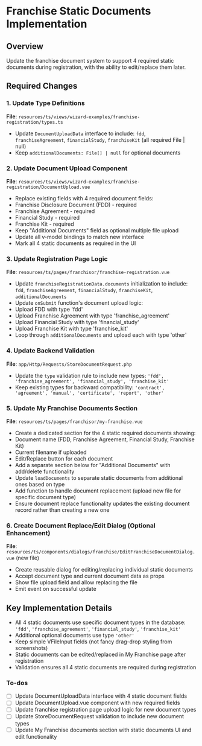 <!-- b4f0f963-002d-4fca-aa6f-c27cd5662cf2 a79f2e69-1ff0-499a-b95b-0d6e56d48443 -->
# Franchise Static Documents Implementation

## Overview

Update the franchise document system to support 4 required static documents during registration, with the ability to edit/replace them later.

## Required Changes

### 1. Update Type Definitions

**File**: `resources/ts/views/wizard-examples/franchise-registration/types.ts`

- Update `DocumentUploadData` interface to include: `fdd`, `franchiseAgreement`, `financialStudy`, `franchiseKit` (all required File | null)
- Keep `additionalDocuments: File[] | null` for optional documents

### 2. Update Document Upload Component  

**File**: `resources/ts/views/wizard-examples/franchise-registration/DocumentUpload.vue`

- Replace existing fields with 4 required document fields:
- Franchise Disclosure Document (FDD) - required
- Franchise Agreement - required  
- Financial Study - required
- Franchise Kit - required
- Keep "Additional Documents" field as optional multiple file upload
- Update all v-model bindings to match new interface
- Mark all 4 static documents as required in the UI

### 3. Update Registration Page Logic

**File**: `resources/ts/pages/franchisor/franchise-registration.vue`

- Update `franchiseRegistrationData.documents` initialization to include: `fdd`, `franchiseAgreement`, `financialStudy`, `franchiseKit`, `additionalDocuments`
- Update `onSubmit` function's document upload logic:
- Upload FDD with type 'fdd'
- Upload Franchise Agreement with type 'franchise_agreement'
- Upload Financial Study with type 'financial_study'
- Upload Franchise Kit with type 'franchise_kit'
- Loop through `additionalDocuments` and upload each with type 'other'

### 4. Update Backend Validation

**File**: `app/Http/Requests/StoreDocumentRequest.php`

- Update the `type` validation rule to include new types: `'fdd', 'franchise_agreement', 'financial_study', 'franchise_kit'`
- Keep existing types for backward compatibility: `'contract', 'agreement', 'manual', 'certificate', 'report', 'other'`

### 5. Update My Franchise Documents Section

**File**: `resources/ts/pages/franchisor/my-franchise.vue`

- Create a dedicated section for the 4 static required documents showing:
- Document name (FDD, Franchise Agreement, Financial Study, Franchise Kit)
- Current filename if uploaded
- Edit/Replace button for each document
- Add a separate section below for "Additional Documents" with add/delete functionality
- Update `loadDocuments` to separate static documents from additional ones based on type
- Add function to handle document replacement (upload new file for specific document type)
- Ensure document replace functionality updates the existing document record rather than creating a new one

### 6. Create Document Replace/Edit Dialog (Optional Enhancement)

**File**: `resources/ts/components/dialogs/franchise/EditFranchiseDocumentDialog.vue` (new file)

- Create reusable dialog for editing/replacing individual static documents
- Accept document type and current document data as props
- Show file upload field and allow replacing the file
- Emit event on successful update

## Key Implementation Details

- All 4 static documents use specific document types in the database: `'fdd'`, `'franchise_agreement'`, `'financial_study'`, `'franchise_kit'`
- Additional optional documents use type `'other'`
- Keep simple VFileInput fields (not fancy drag-drop styling from screenshots)
- Static documents can be edited/replaced in My Franchise page after registration
- Validation ensures all 4 static documents are required during registration

### To-dos

- [ ] Update DocumentUploadData interface with 4 static document fields
- [ ] Update DocumentUpload.vue component with new required fields
- [ ] Update franchise registration page upload logic for new document types
- [ ] Update StoreDocumentRequest validation to include new document types
- [ ] Update My Franchise documents section with static documents UI and edit functionality